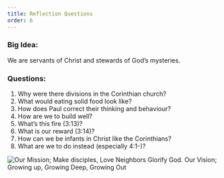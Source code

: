 ```yaml
---
title: Reflection Questions
order: 6
---
```


### Big Idea: 

We are servants of Christ and stewards of God’s mysteries. 


### Questions:

1. Why were there divisions in the Corinthian church? 
2. What would eating solid food look like?
3. How does Paul correct their thinking and behaviour? 
4. How are we to build well? 
5. What’s this fire (3:13)?
6. What is our reward (3:14)? 
7. How can we be infants in Christ like the Corinthians? 
8. What are we to do instead (especially 4:1-)? 


![Our Mission; Make disciples, Love Neighbors Glorify God. Our Vision; Growing up, Growing Deep, Growing Out](https://raw.githubusercontent.com/stgeorgeshurstville/bulletin/main/images/upload.JPG)

